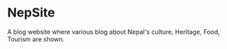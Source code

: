 # NepSite

A blog website where various blog about Nepal's culture, Heritage, Food, Tourism are shown.

